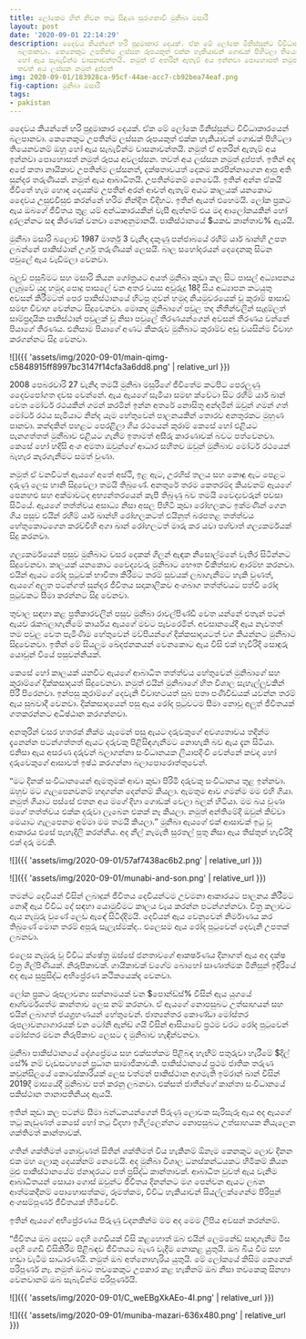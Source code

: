 ```yaml
---
title: ලෝකෙම හිත් නිවන තටු සිඳුණ සුරංගනාවී මුනිබා මසාරී
layout: post
date: '2020-09-01 22:14:29'
description: දෛවය කියන්නේ හරි පුදුමාකාර දෙයක්. ඒක මේ ලෝකෙ මිනිස්සුන්ට විවිධාකාරයෙන්
  බලපානවා. කෙනෙකුට උපතින්ම ලස්සන රූපයකුත් එක්ක හැකියාවන් ගොඩක් පිහිටලා තියෙනවනම් ඔහු
  හෝ ඇය සැබැවින්ම වාසනාවන්තයි. නමුත් ඒ අතරින් ඇතැම් අය ඉන්නවා පොහොසත් නමුත් රූපය අවලස්සන.
  තවත් අය ලස්සන නමුත් දුප්පත්
img: 2020-09-01/183928ca-95cf-44ae-acc7-cb92bea74eaf.png
fig-caption: මුනිබා මසාරී
tags:
- pakistan
---
```


දෛවය කියන්නේ හරි පුදුමාකාර දෙයක්. ඒක මේ ලෝකෙ මිනිස්සුන්ට විවිධාකාරයෙන් බලපානවා. කෙනෙකුට උපතින්ම ලස්සන රූපයකුත් එක්ක හැකියාවන් ගොඩක් පිහිටලා තියෙනවනම් ඔහු හෝ ඇය සැබැවින්ම වාසනාවන්තයි. නමුත් ඒ අතරින් ඇතැම් අය ඉන්නවා පොහොසත් නමුත් රූපය අවලස්සන. තවත් අය ලස්සන නමුත් දුප්පත්. ඉතින් අද අපේ කතා නායිකාව උපතින්ම ලස්සනත්, දක්ෂතාවයත් දෙකම කරපින්නාගෙන ආපු අති සුන්දර තරුණියක්. නමුත් ඇය ආබාධිතයි. උපතින්මනම් නෙවෙයි. ඉතින් අන්න ඒකයි ජීවිතේ හැම හොඳ දෙයක්ම උපතින් අරන් ආවත් ඇතැම් අයට කාලයක් යනකොට දෛවය උසුළුවිසුළු කරන්නේ හරිම නින්දිත විදිහට. ඉතින් ඇයත් එහෙමයි. ලෝක ප්‍රකට ඇය ඔබගේ ජීවිතය තුළ යම් අන්ධකාරයකින් වැසී ඇත්නම් එය මද ආලෝකයකින් හෝ දුරලන්නට සඳ කිරණක් වනවා නොඅනුමානයි. පාකිස්ථානයේ $යකඩ කාන්තාව% ඇයයි.

මුනීබා මසාරි බලොච් 1987 මාර්තු 3 වැනිදා දකුණු පන්ජාබයේ රහීම් යාර් ඛාන්හි උපත ලබන්නේ පාකිස්ථාන් උර්ගු තරුණියක් ලෙසයි. බාල සහෝදරයන් දෙදෙනකු සිටන පවුලේ ඇය වැඩිමලා වෙනවා.

බලුච් පසුබිමට සහ මසාරි කියන ගෝත්‍රයට අයත් මුනිබා කුඩා කල සිට පාසල් අධ්‍යාපනය ලැබුවේ යුද හමුදා පොදු පාසලේ වන අතර වයස අවුරුදු 18දී සිය අධ්‍යාපන කටයුතු අවසන් කිරීමටත් පෙර පාකිස්ථානයේ හිටපු ගුවන් හමුදා නියමුවරයෙක් වූ කුරාම් ෂාසාඩ් සමඟ විවාහ වෙන්නට සිදුවෙනවා. මොකද මුනිබාගේ පවුල තද නීතීන්වලින් සැදුම්ලත් සාම්ප්‍රදායික පාකිස්ථාන් පවුලක් වූ නිසා පවුලේ තීරණයන්ගෙන් අවසන් තීරණය වන්නේ පියාගේ තීරණය. එනිසාම පියාගේ අණට කීකරුව මුනිබාට කුරාම්ව අඩු වයසින්ම විවාහ කරගන්නට සිදු වෙනවා.

![]({{ 'assets/img/2020-09-01/main-qimg-c5848915ff8997bc3147f14cfa3a6dd8.png' | relative_url }})

2008 පෙබරවාරි 27 වැනිදා තමයි මුනිබා මසූරිගේ ජීවිතේම කටපිට පෙරලුණු දෛවපෝගත දවස වෙන්නේ. ඇය ඇයගේ සැමියා සමඟ ක්වේටා සිට රහීම් යාර් ඛාන් වෙත මෝටර් රථයකින් ගමන් කරමින් ඉන්න අතරේ නොසිතූ අන්දමින් ඔවුන් ගමන් ගත් මෝටර් රථය සැමියාට නින්ද යෑම හේතුවෙන් පාලනයකින් තොරව අනතුරකට මුහුණ පානවා. කන්දකින් පහළට පෙරළිලා ගිය රථයෙන් කුරාම් කෙසේ හෝ එළියට පැනගත්තත් මුනීබාව එළියට ගැනීම ඉතාමත් අසීරු කාරණාවක් බවට පත්වෙනවා. කෙසේ හෝ හදිසි අංශ අමතා ඔවුන්ගේ ආධාර සහිතව ඔවුන් මුනිබාව මෝටර් රථයෙන් බැහැර කැරගැනීමට සමත් වුණා.

නමුත් ඒ වනවිටත් ඇයගේ අතේ අස්ථි, ඉළ ඇට, උරහිස් තලය සහ කොඳු ඇට පෙළට දරුණු ලෙස හානි සිදුවෙලා තමයි තිබුණේ. අනතුරේ තරම කෙතරම්ද කියවනම් ඇයගේ පෙනහළු සහ අක්මාවටද අභ්‍යන්තරයෙන් කැපී තිබුණු බව තමයි වෛද්‍යවරුන් පවසා සිටියේ. ඇයගේ තත්ත්වය අසාධ්‍ය නිසා අසල පිහිටි කුඩා රෝහලකට ඉක්මණින් ගෙන ගිය පසුව එයින් රහීම් යාර් ඛාන්හි රෝහලකටත් එයිනුත් බරපතළ තත්ත්වය හේතුකොටගෙන කරච්චිහි අගා ඛාන් රෝහලටත් මාරු කර යවා පශ්චාත් ශල්‍යකර්මයක් සිදු කරනවා.

ශල්‍යකර්මයෙන් පසුව මුනිබාට වසර දෙකක් ගිලන් ඇඳක නිසොල්මනේ වැතිර සිටින්නට සිදුවෙනවා. කාලයක් යනකොට වෛද්‍යවරු මුනිබාට භෞත චිකිත්සාව ආරම්භ කරනවා. එයින් ඇයට රෝද පුටුවක් භාවිතා කිරීමට තරම් සුවයක් ලබාගැනීමට හැකි වුණත්, ඇයගේ අලුත පටන්ගත් සුන්දර ජීවිතය සදාකාලිකව අංශබාග තත්ත්වයට පත්වී රෝද පුටුවකට සීමා කරන්නට සිදු වෙනවා.

තුවාල සඳහා කළ ප්‍රතිකාරවලින් පසුව මුනීබා රාවල්පිණ්ඩි වෙත යන්නේ එතැන් පටන් ඇයව රැකබලාගැනීමේ කාර්යය ඇයගේ මවට පැවරෙමින්. අවසානයේදී ඇය නැවතත් තම පවුල වෙත පැමිණීම හේතුවෙන් මව්පියන්ගේ දික්කසාදයටත් වග කියන්නට මුනීබාට සිදුවෙනවා. ඉතින් මේ සියලුම ඛේදජනකයන් වෙනකොට ඇය විසි එක් හැවිරිදි සොඳුරු යොවුන් වියේ පසුවන්නියක්.

කෙසේ හෝ කාලයක් යනවිට ඇයගේ ආබාධිත තත්ත්වය හේතුවෙන් මුනිබාගේ සහ කුරාම්ගේ දික්කසාදයත් සිදුවෙනවා. නමුත් එයින් මුනිබාගේ හිත විශාල සැහැල්ලුවකින් පිරී පිරෙනවා. ඉන්පසු කුරාම්ගේ දෙවැනි විවාහටයත් සුබ පතා පණිවිඩයක් යවන්න තරම් ඇය සුබවාදී වෙනවා. දික්කසාදයෙන් පසු ඇය රෝද පුටුවටම සීමා නොවූ අලුත් ජීවිතයක් ගතකරන්නට අධිෂ්ඨාන කරගන්නවා.

අනතුරින් වසර හතරක් නික්ම යෑමෙන් පසු ඇයට දරුවකුගේ අවශ්‍යතාවය තදින්ම දැනෙන්න පටන්ගත්තත් ඇයට දරුවකු පිළිසිඳගැනීමට නොහැකි බව ඇය දැන සිටියා. එනිසා ඇය අසරණ දරුවන් බලාගන්නා සංවිධානයක ලියාපදිංචි වෙන්නේ කවදා හෝ දරුවෙකුගේ ආසාවත් ඉෂ්ඨ කරගන්නා බලාපොරොත්තුවෙන්. 


🙶මට දිනක් සංවිධානයෙන් ඇමතුමක් ආවා කුඩා පිරිමි දරුවකු සංවිධානය තුළ ඉන්නවා. ඔහුව මට ගැලපෙනවනම් හදාගන්න දෙන්නම් කියලා. ඇමතුම ආව ගමන්ම මම එහි ගියා. නමුත් ගියාට පස්සේ එතන අය මගේ දිහා ගොඩක් වෙලා බලන් හිටියා. මම බය වුණා මගේ තත්ත්වය එක්ක දරුවා ලැබෙන එකක් නෑ කියලා. නමුත් අන්තිමේදි ඔවුන් කිව්වා මෙයාට ගැලපෙනම අම්මා මම තමයි කියලා.🙷 මුනිබා ඇයගේ එක් ආසාවක් ඉටු වූ ආකාරය එසේ පැහැදිලි කරන්නීය. අද නීල් නැමැති සුරතල් පුතු නිසා ඇය තිස්තුන් හැවිරිදි එක් දරු මවකි.

![]({{ 'assets/img/2020-09-01/57af7438ac6b2.png' | relative_url }})

![]({{ 'assets/img/2020-09-01/munabi-and-son.png' | relative_url }})

තමන්ට දෙවියන් විසින් ලබාදුන් ජීවිතය දෙවියන්ටම උවමනා ආකාරයට පාලනය කිරීමට නොදී ඇය විවිධ දේ සඳහා යොමුවීමට කාලය වැය කරන්න පටන්ගන්නවා. චිත්‍ර කලාවට ඇය නැඹුරු වුණේ ලෙඩ ඇඳේ සිටිද්දිමයි. දෙවියන් ඇය වෙනුවෙන් නිර්මාණය කර තිබුණේ මොන තරම් අපූරු සැලැස්මක්ද.. එලෙසම ඇය රෝද පුටුවෙන් දෙවැනි උපතක් ලබනවා.

එලෙස නැඹුරු වූ විවිධ ක්ෂේත්‍ර ඔස්සේ ජනතාවගේ ආකර්ෂණය දිනාගත් ඇය අද දක්ෂ චිත්‍ර ශිල්පිණියක්. නිරූපිකාවක්. ගායිකාවක් වගේම බොහෝ සෘණාත්මක මිනිසුන් ඉදිරියේ අද ඇය සුප්‍රසිද්ධ අභිප්‍රේරණ කථිකයෙක්ද වෙනවා.

ලෝක ප්‍රකට රූපලාවන්‍ය සන්නාමයක් වන $පොන්ඩ්ස්% විසින් ඇය යුගයේ ආශ්චර්මයත්ම කාන්තාව ලෙස නම් කරනවා. ඒ ඇයගේ නොපසුබට උත්සාහයන් සහ එයින් ලබාගත් ජයග්‍රහණයන් හේතුවෙන්. ජාත්‍යන්තර කොණ්ඩා මෝස්තර රූපලාවන්‍යාගාරයක් වන ටෝනි ඇන්ඩ් ගයි විසින් ආසියාවේ ප්‍රථම වරට රෝද පුටුවෙන් මෝස්තර මවන නිරූපිකාව ලෙසට ද මුනිබාව හැඳින්වනවා. 

මුනීබා පාකිස්ථානයේ දේශප්‍රේමය සහ එක්සත්කම පිළිබඳ හැඟීම් පතුරුවා හැරීමේ $දිල් සේ% නම් වැඩසටහනේ ප්‍රධාන සාමාජිකාවකි. පාකිස්ථානයේ ප්‍රථම ජාතික තරුණ කවුන්සිලයේ කොටස්කාරියක් ලෙස වත්මන් පාකිස්ථාන අගමැති ඉම්රාන් ඛාන් විසින් 2019දී මාසයේදී මුනිබාව පත් කරනු ලබනවා. එක්සත් ජාතීන්ගේ කාන්තා සංවිධානයේ පකිස්ථාන තානාපතිනියද ඇයයි.

ඉතින් කුඩා කල පටන්ම සීමා බන්ධනයන්ගෙන් පිරුණු ලොවක සැරිසැරූ ඇය අද ඇයගේ තටු කැඩුණත් කෙසේ හෝ තටු විදහා ඉගිල්ලෙන්නට නොපසුබට උත්සාහයක නියැලෙන ශක්තිමත් කාන්තාවක්.

ගතින් ශක්තිමත් නොවුණත් සිතින් ශක්තිමත් විය හැකිනම් ඕනෑම කෙනකුට ලොව දිනන එක මහ ලොකු දෙයක්නම් නෙවෙයි. අද මුනිබා විශාල ධනස්කන්ධයකට හිමිකම් කියන මුළු පාකිස්ථානයේම ජනාදරයට පත් ප්‍රසිද්ධ කාන්තාවක්. ආබාධිත වුවත් ඇය වැනිම ආබාධිතයන් සොයා ගොස් ඔවුන්ට ජීවිතය දිනන්නට මග පෙන්වන ඇයට ලබන ආත්මකදීනම් පොහොසත්කම, රූමත්කම, විවිධ හැකියාවන් සියල්ලක්ගෙන්ම පිරිපුන් අංගසම්පූර්ණ ජීවිතයක් හිමිවේවි.

ඉතින් ඇයගේ අභිප්‍රේරණය පිරුණු වදනකින්ම මම අද මෙම ලිපිය අවසන් කරන්නම්.

🙶ජීවිතය ඔබ දෙසට දෙහි ගෙඩියක් විසි කළහොත් ඔබ එයින් ලෙමනේඩ් සාදාගැනීම මිස දෙහි ගෙඩි විසිකිරීම පිළිබඳව ජීවිතයට බැණ වැදීම නොකළ යුුතුයි. ඔබ බිය වීම සහ හඬා වැටීම සාධාරණයි. නමුත් ඔබ අත්නොහැරිය යුතුයි. මේ ලෝකයේ කිසිම කෙනෙක් පරිපූර්ණ නෑ. නමුත් ඔබට තවකෙකුට උපකාර කළ හැකිනම් ඔබ නිසා තවකෙකු සිනහා වෙනවානම් ඔබ සැබැවින්ම පරිපූර්ණයි.

![]({{ 'assets/img/2020-09-01/C_weEBgXkAEo-4I.png' | relative_url }})

![]({{ 'assets/img/2020-09-01/muniba-mazari-636x480.png' | relative_url }})
